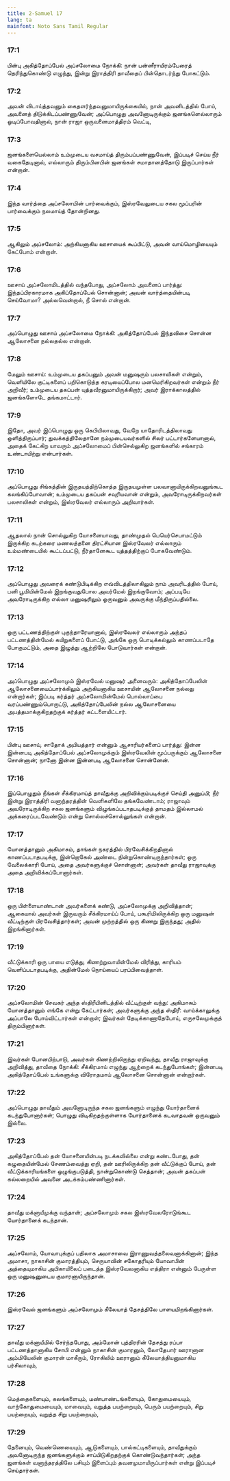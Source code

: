 ```yaml
---
title: 2-Samuel 17
lang: ta
mainfont: Noto Sans Tamil Regular
---
```


###  17:1

பின்பு அகித்தோப்பேல் அப்சலோமை நோக்கி: நான் பன்னீராயிரம்பேரைத் தெரிந்துகொண்டு எழுந்து, இன்று இராத்திரி தாவீதைப் பின்தொடர்ந்து போகட்டும்.

###  17:2

அவன் விடாய்த்தவனும் கைதளர்ந்தவனுமாயிருக்கையில், நான் அவனிடத்தில் போய், அவனைத் திடுக்கிடப்பண்ணுவேன்; அப்பொழுது அவனோடிருக்கும் ஜனங்களெல்லாரும் ஓடிப்போவதினால், நான் ராஜா ஒருவனைமாத்திரம் வெட்டி,

###  17:3

ஜனங்களையெல்லாம் உம்முடைய வசமாய்த் திரும்பப்பண்ணுவேன், இப்படிச் செய்ய நீர் வகைதேடினால், எல்லாரும் திரும்பினபின் ஜனங்கள் சமாதானத்தோடு இருப்பார்கள் என்றான்.

###  17:4

இந்த வார்த்தை அப்சலோமின் பார்வைக்கும், இஸ்ரவேலுடைய சகல மூப்பரின் பார்வைக்கும் நலமாய்த் தோன்றினது.

###  17:5

ஆகிலும் அப்சலோம்: அற்கியனாகிய ஊசாயைக் கூப்பிட்டு, அவன் வாய்மொழியையும் கேட்போம் என்றான்.

###  17:6

ஊசாய் அப்சலோமிடத்தில் வந்தபோது, அப்சலோம் அவனைப் பார்த்து: இந்தப்பிரகாரமாக அகிப்தோப்பேல் சொன்னான்; அவன் வார்த்தையின்படி செய்வோமா? அல்லவென்றால், நீ சொல் என்றான்.

###  17:7

அப்பொழுது ஊசாய் அப்சலோமை நோக்கி: அகித்தோப்பேல் இந்தவிசை சொன்ன ஆலோசனை நல்லதல்ல என்றான்.

###  17:8

மேலும் ஊசாய்: உம்முடைய தகப்பனும் அவன் மனுஷரும் பலசாலிகள் என்றும், வெளியிலே குட்டிகளைப் பறிகொடுத்த கரடியைப்போல மனமெரிகிறவர்கள் என்றும் நீர் அறிவீர்; உம்முடைய தகப்பன் யுத்தவீரனுமாயிருக்கிறார்; அவர் இராக்காலத்தில் ஜனங்களோடே தங்கமாட்டார்.

###  17:9

இதோ, அவர் இப்பொழுது ஒரு கெபியிலாவது, வேறே யாதோரிடத்திலாவது ஒளித்திருப்பார்; துவக்கத்திலேதானே நம்முடையவர்களில் சிலர் பட்டார்களேயானால், அதைக் கேட்கிற யாவரும் அப்சலோமைப் பின்செல்லுகிற ஜனங்களில் சங்காரம் உண்டாயிற்று என்பார்கள்.

###  17:10

அப்பொழுது சிங்கத்தின் இருதயத்திற்கொத்த இருதயமுள்ள பலவானாயிருக்கிறவனுங்கூட கலங்கிப்போவான்; உம்முடைய தகப்பன் சவுரியவான் என்றும், அவரோடிருக்கிறவர்கள் பலசாலிகள் என்றும், இஸ்ரவேலர் எல்லாரும் அறிவார்கள்.

###  17:11

ஆதலால் நான் சொல்லுகிற யோசனையாவது, தாண்முதல் பெயெர்செபாமட்டும் இருக்கிற கடற்கரை மணலத்தனை திரட்சியான இஸ்ரவேலர் எல்லாரும் உம்மண்டையில் கூட்டப்பட்டு, நீர்தானேகூட யுத்தத்திற்குப் போகவேண்டும்.

###  17:12

அப்பொழுது அவரைக் கண்டுபிடிக்கிற எவ்விடத்திலாகிலும் நாம் அவரிடத்தில் போய், பனி பூமியின்மேல் இறங்குவதுபோல அவர்மேல் இறங்குவோம்; அப்படியே அவரோடிருக்கிற எல்லா மனுஷரிலும் ஒருவனும் அவருக்கு மீந்திருப்பதில்லை.

###  17:13

ஒரு பட்டணத்திற்குள் புகுந்தாரேயானால், இஸ்ரவேலர் எல்லாரும் அந்தப் பட்டணத்தின்மேல் கயிறுகளைப் போட்டு, அங்கே ஒரு பொடிக்கல்லும் காணப்படாதே போகுமட்டும், அதை இழுத்து ஆற்றிலே போடுவார்கள் என்றான்.

###  17:14

அப்பொழுது அப்சலோமும் இஸ்ரவேல் மனுஷர் அனைவரும்: அகித்தோப்பேலின் ஆலோசனையைப்பார்க்கிலும் அற்கியனாகிய ஊசாயின் ஆலோசனை நல்லது என்றார்கள்; இப்படி கர்த்தர் அப்சலோமின்மேல் பொல்லாப்பை வரப்பண்ணும்பொருட்டு, அகித்தோப்பேலின் நல்ல ஆலோசனையை அபத்தமாக்குகிறதற்குக் கர்த்தர் கட்டளையிட்டார்.

###  17:15

பின்பு ஊசாய், சாதோக் அபியத்தார் என்னும் ஆசாரியர்களைப் பார்த்து: இன்ன இன்னபடி அகித்தோப்பேல் அப்சலோமுக்கும் இஸ்ரவேலின் மூப்பருக்கும் ஆலோசனை சொன்னான்; நானோ இன்ன இன்னபடி ஆலோசனை சொன்னேன்.

###  17:16

இப்பொழுதும் நீங்கள் சீக்கிரமாய்த் தாவீதுக்கு அறிவிக்கும்படிக்குச் செய்தி அனுப்பி; நீர் இன்று இராத்திரி வனாந்தரத்தின் வெளிகளிலே தங்கவேண்டாம்; ராஜாவும் அவரோடிருக்கிற சகல ஜனங்களும் விழுங்கப்படாதபடிக்குத் தாமதம் இல்லாமல் அக்கரைப்படவேண்டும் என்று சொல்லச்சொல்லுங்கள் என்றான்.

###  17:17

யோனத்தானும் அகிமாசும், தாங்கள் நகரத்தில் பிரவேசிக்கிறதினால் காணப்படாதபடிக்கு, இன்றொகேல் அண்டை நின்றுகொண்டிருந்தார்கள்; ஒரு வேலைக்காரி போய், அதை அவர்களுக்குச் சொன்னாள்; அவர்கள் தாவீது ராஜாவுக்கு அதை அறிவிக்கப்போனார்கள்.

###  17:18

ஒரு பிள்ளையாண்டான் அவர்களைக் கண்டு, அப்சலோமுக்கு அறிவித்தான்; ஆகையால் அவர்கள் இருவரும் சீக்கிரமாய்ப் போய், பகூரிமிலிருக்கிற ஒரு மனுஷன் வீட்டிற்குள் பிரவேசித்தார்கள்; அவன் முற்றத்தில் ஒரு கிணறு இருந்தது; அதில் இறங்கினார்கள்.

###  17:19

வீட்டுக்காரி ஒரு பாயை எடுத்து, கிணற்றுவாயின்மேல் விரித்து, காரியம் வெளிப்படாதபடிக்கு, அதின்மேல் நொய்யைப் பரப்பிவைத்தாள்.

###  17:20

அப்சலோமின் சேவகர் அந்த ஸ்திரீயினிடத்தில் வீட்டிற்குள் வந்து: அகிமாசும் யோனத்தானும் எங்கே என்று கேட்டார்கள்; அவர்களுக்கு அந்த ஸ்திரீ: வாய்க்காலுக்கு அப்பாலே போய்விட்டார்கள் என்றாள்; இவர்கள் தேடிக்காணாதேபோய், எருசலேமுக்குத் திரும்பினார்கள்.

###  17:21

இவர்கள் போனபிற்பாடு, அவர்கள் கிணற்றிலிருந்து ஏறிவந்து, தாவீது ராஜாவுக்கு அறிவித்து, தாவீதை நோக்கி: சீக்கிரமாய் எழுந்து ஆற்றைக் கடந்துபோங்கள்; இன்னபடி அகித்தோப்பேல் உங்களுக்கு விரோதமாய் ஆலோசனை சொன்னான் என்றார்கள்.

###  17:22

அப்பொழுது தாவீதும் அவனோடிருந்த சகல ஜனங்களும் எழுந்து யோர்தானைக் கடந்துபோனார்கள்; பொழுது விடிகிறதற்குள்ளாக யோர்தானைக் கடவாதவன் ஒருவனும் இல்லை.

###  17:23

அகித்தோப்பேல் தன் யோசனையின்படி நடக்கவில்லை என்று கண்டபோது, தன் கழுதையின்மேல் சேணம்வைத்து ஏறி, தன் ஊரிலிருக்கிற தன் வீட்டுக்குப் போய், தன் வீட்டுக்காரியங்களை ஒழுங்குபடுத்தி, நான்றுகொண்டு செத்தான்; அவன் தகப்பன் கல்லறையில் அவனை அடக்கம்பண்ணினார்கள்.

###  17:24

தாவீது மக்னாயீமுக்கு வந்தான்; அப்சலோமும் சகல இஸ்ரவேலரோடுங்கூட யோர்தானைக் கடந்தான்.

###  17:25

அப்சலோம், யோவாபுக்குப் பதிலாக அமாசாவை இராணுவத்தலைவனாக்கினான்; இந்த அமாசா, நாகாசின் குமாரத்தியும், செருயாவின் சகோதரியும் யோவாபின் அத்தையுமாகிய அபிகாயிலைப் படைத்த இஸ்ரவேலனாகிய எத்திரா என்னும் பேருள்ள ஒரு மனுஷனுடைய குமாரனாயிருந்தான்.

###  17:26

இஸ்ரவேல் ஜனங்களும் அப்சலோமும் கீலேயாத் தேசத்திலே பாளயமிறங்கினார்கள்.

###  17:27

தாவீது மக்னாயீமில் சேர்ந்தபோது, அம்மோன் புத்திரரின் தேசத்து ரப்பா பட்டணத்தானாகிய சோபி என்னும் நாகாசின் குமாரனும், லோதேபார் ஊரானான அம்மியேலின் குமாரன் மாகீரும், ரோகிலிம் ஊரானும் கீலேயாத்தியனுமாகிய பர்சிலாவும்,

###  17:28

மெத்தைகளையும், கலங்களையும், மண்பாண்டங்களையும், கோதுமையையும், வாற்கோதுமையையும், மாவையும், வறுத்த பயற்றையும், பெரும் பயற்றையும், சிறு பயற்றையும், வறுத்த சிறு பயற்றையும்,

###  17:29

தேனையும், வெண்ணெயையும், ஆடுகளையும், பால்கட்டிகளையும், தாவீதுக்கும் அவனோடிருந்த ஜனங்களுக்கும் சாப்பிடுகிறதற்குக் கொண்டுவந்தார்கள்; அந்த ஜனங்கள் வனாந்தரத்திலே பசியும் இளைப்பும் தவனமுமாயிருப்பார்கள் என்று இப்படிச் செய்தார்கள்.

